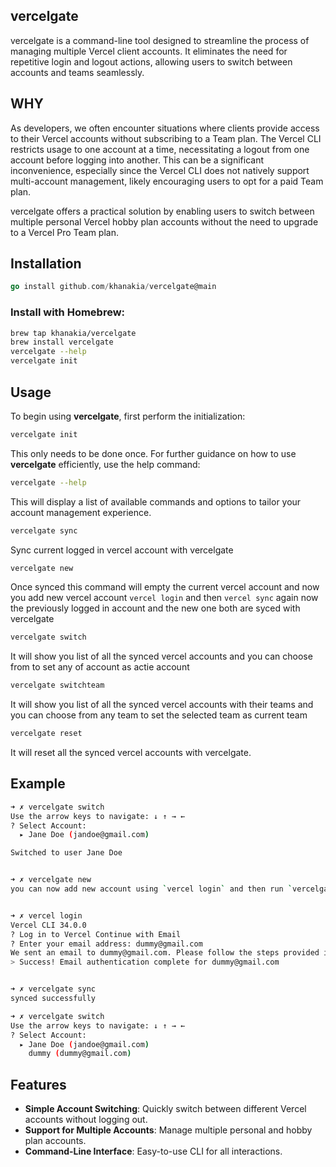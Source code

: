 ## vercelgate
vercelgate is a command-line tool designed to streamline the process of managing multiple Vercel client accounts. It eliminates the need for repetitive login and logout actions, allowing users to switch between accounts and teams seamlessly.


## WHY
As developers, we often encounter situations where clients provide access to their Vercel accounts without subscribing to a Team plan. The Vercel CLI restricts usage to one account at a time, necessitating a logout from one account before logging into another. This can be a significant inconvenience, especially since the Vercel CLI does not natively support multi-account management, likely encouraging users to opt for a paid Team plan.

vercelgate offers a practical solution by enabling users to switch between multiple personal Vercel hobby plan accounts without the need to upgrade to a Vercel Pro Team plan.


## Installation
```go
go install github.com/khanakia/vercelgate@main
```

### Install with Homebrew:
```sh
brew tap khanakia/vercelgate
brew install vercelgate
vercelgate --help
vercelgate init
```

## Usage

To begin using **vercelgate**, first perform the initialization:

```bash
vercelgate init
```

This only needs to be done once. For further guidance on how to use **vercelgate** efficiently, use the help command:

```bash
vercelgate --help
```

This will display a list of available commands and options to tailor your account management experience.


```bash
vercelgate sync
```
Sync current logged in vercel account with vercelgate

```bash
vercelgate new
```
Once synced this command will empty the current vercel account and now you add new vercel account `vercel login` and then `vercel sync` again now the previously logged in account and the new one both are syced with vercelgate



```bash
vercelgate switch
```
It will show you list of all the synced vercel accounts and you can choose from to set any of account as actie account


```bash
vercelgate switchteam
```
It will show you list of all the synced vercel accounts with their teams and you can choose from any team to set the selected team as current team

```bash
vercelgate reset
```
It will reset all the synced vercel accounts with vercelgate.


## Example
```sh
➜ ✗ vercelgate switch
Use the arrow keys to navigate: ↓ ↑ → ← 
? Select Account: 
  ▸ Jane Doe (jandoe@gmail.com)

Switched to user Jane Doe


➜ ✗ vercelgate new   
you can now add new account using `vercel login` and then run `vercelgate sync` again


➜ ✗ vercel login  
Vercel CLI 34.0.0
? Log in to Vercel Continue with Email
? Enter your email address: dummy@gmail.com
We sent an email to dummy@gmail.com. Please follow the steps provided inside it and make sure the security code matches Eager Bornean Orang-utan.
> Success! Email authentication complete for dummy@gmail.com


➜ ✗ vercelgate sync  
synced successfully

➜ ✗ vercelgate switch
Use the arrow keys to navigate: ↓ ↑ → ← 
? Select Account: 
  ▸ Jane Doe (jandoe@gmail.com)
    dummy (dummy@gmail.com)

```

## Features

- **Simple Account Switching**: Quickly switch between different Vercel accounts without logging out.
- **Support for Multiple Accounts**: Manage multiple personal and hobby plan accounts.
- **Command-Line Interface**: Easy-to-use CLI for all interactions.
